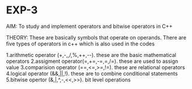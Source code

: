 # EXP-3
AIM: To study and implement operators and bitwise operators in C++

THEORY: These are basically symbols that operate on operands. There are five types of operators in c++ which is also used in the codes

1.arithmetic operator (+,-,,/,%,++,--). these are the basic mathematical operators 2.assigment operator(=,+=,-=,=,/=). these are used to assign value 3.comparision operator (==,<=,>=,!=). these are relational operators 4.logical operator (&&,||,!). these are to combine conditional statements 5.bitwise opertor (&,|,^,-,<<,>>). bit level operations
